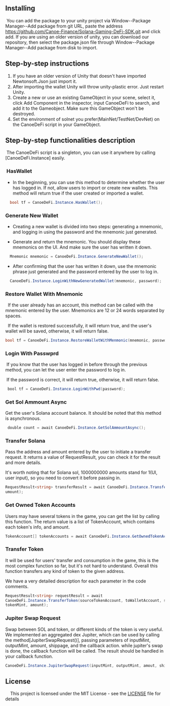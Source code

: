 ## Installing
 You can add the package to your unity project via Window--Package Manager--Add package from git URL, paste the address https://github.com/Canoe-Finance/Solana-Gaming-DeFi-SDK.git and click add.
If you are using an older version of unity, you can download our repository, then select the package.json file through Window--Package Manager--Add package from disk to import.


## Step-by-step instructions
1. If you have an older version of Unity that doesn't have imported Newtonsoft.Json just import it.
2. After importing the wallet Unity will throw unity-plastic error. Just restart Unity.
3. Create a new or use an existing GameObject in your scene, select it, click Add Component in the inspector, input CanoeDeFi to search, and add it to the Gameobject. Make sure this GameObject won't be destroyed.
4. Set the environment of solnet you prefer(MainNet/TestNet/DevNet) on the CanoeDeFi script in your GameObject.

## Step-by-step functionalities description
 The CanoeDeFi script is a singleton, you can use it anywhere by calling [CanoeDeFi.Instance] easily.

###  HasWallet
- In the beginning, you can use this method to determine whether the user has logged in. If not, allow users to import or create new wallets. This method will return true if the user created or imported a wallet.
```C#
  bool tf = CanoeDeFi.Instance.HasWallet();
```
### Generate New Wallet
- Creating a new wallet is divided into two steps: generating a mnemonic, and logging in using the password and the mnemonic just generated.
* Generate and return the mnemonic. You should display these mnemonics on the UI. And make sure the user has written it down.
```C#
  Mnemonic mnemonic = CanoeDeFi.Instance.GenerateNewWallet();
```
* After confirming that the user has written it down, use the mnemonic phrase just generated and the password entered by the user to log in.
```C#
  CanoeDeFi.Instance.LoginWithNewGeneratedWallet(mnemonic, password);
```
### Restore Wallet With Mnemonic
  If the user already has an account, this method can be called with the mnemonic entered by the user. Mnemonics are 12 or 24 words separated by spaces.

  If the wallet is restored successfully, it will return true, and the user's wallet will be saved, otherwise, it will return false.
```C#
bool tf = CanoeDeFi.Instance.RestoreWalletWithMenmonic(mnemonic, password);
```
###  Login With Passwprd
 If you know that the user has logged in before through the previous method, you can let the user enter the password to log in.

 If the password is correct, it will return true, otherwise, it will return false.
```C#
 bool tf = CanoeDeFi.Instance.LoginWithPwd(password);
```
### Get Sol Ammount Async
Get the user's Solana account balance. It should be noted that this method is asynchronous.
```C#
 double count = await CanoeDeFi.Instance.GetSolAmmountAsync();
```
### Transfer Solana
Pass the address and amount entered by the user to initiate a transfer request. It returns a value of RequestResult<T>, you can check it for the result and more details.

It's worth noting that for Solana sol, 1000000000 amounts stand for 1(UI, user input), so you need to convert it before passing in.
```C#
RequestResult<string> transferResult = await CanoeDeFi.Instance.TransferSol(toPublicKey, 
umount);
```
### Get Owned Token Accounts
Users may have several tokens in the game, you can get the list by calling this function.
The return value is a list of TokenAccount, which contains each token's info, and amount.
```C#
TokenAccount[] tokenAccounts = await CanoeDeFi.Instance.GetOwnedTokenAccounts();
```
### Transfer Token
It will be used for users' transfer and consumption in the game, this is the most complex function so far, but it's not hard to understand. Overall this function transfers any kind of token to the given address.

We have a very detailed description for each parameter in the code comments.

```C#
RequestResult<string> requestResult = await 
CanoeDeFi.Instance.TransferToken(sourceTokenAccount, toWalletAccount, sourceAccountOwner, 
tokenMint, amount);
```
### Jupiter Swap Request
Swap between SOL and token, or different kinds of the token is very useful. We implemented an aggregated dex Jupiter, which can be used by calling the method[JupiterSwapRequest()], passing parameters of inputMint, outputMint, amount, shippage, and the callback action. while jupiter's swap is done, the callback function will be called. The result should be handled in your callback function.
```C#
CanoeDeFi.Instance.JupiterSwapRequest(inputMint, outputMint, amout, shippage, callbackAction<string>);
```
## License

    This project is licensed under the MIT License - see the [LICENSE](https://github.com/bmresearch/Solnet/blob/master/LICENSE) file for details
<!--     ![Twitter Follow](https://img.shields.io/twitter/follow/) -->
